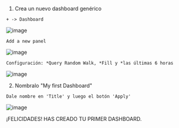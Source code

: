 1. Crea un nuevo dashboard genérico

```+ -> Dashboard```

![image](https://user-images.githubusercontent.com/59855822/159540105-accb9cc7-8cd6-41b5-a1d5-7ed811a0b7fe.png)

```Add a new panel```

![image](https://user-images.githubusercontent.com/59855822/159540188-8ff4512a-27e0-4cf1-95c7-a427c0457811.png)

```Configuración: *Query Random Walk, *Fill y *las últimas 6 horas```

![image](https://user-images.githubusercontent.com/59855822/159540441-cf2ca389-a8d7-4d14-bfbe-3e7a2b49fda5.png)


2. Nombralo "My first Dashboard"

```Dale nombre en 'Title' y luego el botón 'Apply' ```

![image](https://user-images.githubusercontent.com/59855822/159540665-31174b53-39ca-4d18-a312-25f50ad3f860.png)


¡FELICIDADES! HAS CREADO TU PRIMER DASHBOARD.
